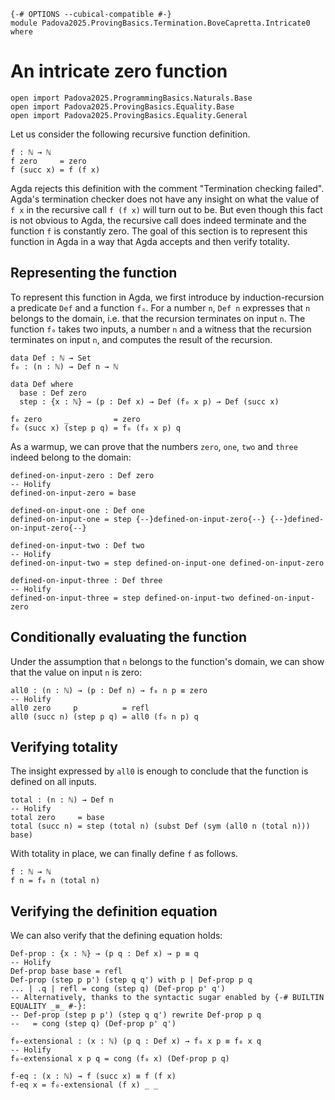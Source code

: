 ```
{-# OPTIONS --cubical-compatible #-}
module Padova2025.ProvingBasics.Termination.BoveCapretta.Intricate0 where
```

# An intricate zero function

```
open import Padova2025.ProgrammingBasics.Naturals.Base
open import Padova2025.ProvingBasics.Equality.Base
open import Padova2025.ProvingBasics.Equality.General
```

Let us consider the following recursive function definition.

```code
f : ℕ → ℕ
f zero     = zero
f (succ x) = f (f x)
```

Agda rejects this definition with the comment "Termination checking
failed". Agda's termination checker does not have any insight on what
the value of `f x` in the recursive call `f (f x)` will turn out to
be. But even though this fact is not obvious to Agda, the recursive
call does indeed terminate and the function `f` is constantly zero. The goal of
this section is to represent this function in Agda in a way that Agda accepts
and then verify totality.


## Representing the function

To represent this function in Agda, we first introduce by
induction-recursion a predicate `Def` and a function `f₀`. For a
number `n`, `Def n` expresses that `n` belongs to the domain,
i.e. that the recursion terminates on input `n`. The function `f₀`
takes two inputs, a number `n` and a witness that the recursion
terminates on input `n`, and computes the result of the recursion.

```
data Def : ℕ → Set
f₀ : (n : ℕ) → Def n → ℕ

data Def where
  base : Def zero
  step : {x : ℕ} → (p : Def x) → Def (f₀ x p) → Def (succ x)

f₀ zero     _          = zero
f₀ (succ x) (step p q) = f₀ (f₀ x p) q
```

As a warmup, we can prove that the numbers `zero`, `one`, `two` and
`three` indeed belong to the domain:

```
defined-on-input-zero : Def zero
-- Holify
defined-on-input-zero = base
```

```
defined-on-input-one : Def one
defined-on-input-one = step {--}defined-on-input-zero{--} {--}defined-on-input-zero{--}
```

```
defined-on-input-two : Def two
-- Holify
defined-on-input-two = step defined-on-input-one defined-on-input-zero
```

```
defined-on-input-three : Def three
-- Holify
defined-on-input-three = step defined-on-input-two defined-on-input-zero
```


## Conditionally evaluating the function

Under the assumption that `n` belongs to the function's domain, we
can show that the value on input `n` is zero:

```
all0 : (n : ℕ) → (p : Def n) → f₀ n p ≡ zero
-- Holify
all0 zero     p          = refl
all0 (succ n) (step p q) = all0 (f₀ n p) q
```


## Verifying totality

The insight expressed by `all0` is enough to conclude that the function is defined on all
inputs.

```
total : (n : ℕ) → Def n
-- Holify
total zero     = base
total (succ n) = step (total n) (subst Def (sym (all0 n (total n))) base)
```

With totality in place, we can finally define `f` as follows.

```
f : ℕ → ℕ
f n = f₀ n (total n)
```


## Verifying the definition equation

We can also verify that the defining equation holds:

```
Def-prop : {x : ℕ} → (p q : Def x) → p ≡ q
-- Holify
Def-prop base base = refl
Def-prop (step p p') (step q q') with p | Def-prop p q
... | .q | refl = cong (step q) (Def-prop p' q')
-- Alternatively, thanks to the syntactic sugar enabled by {-# BUILTIN EQUALITY _≡_ #-}:
-- Def-prop (step p p') (step q q') rewrite Def-prop p q
--   = cong (step q) (Def-prop p' q')
```

```
f₀-extensional : (x : ℕ) (p q : Def x) → f₀ x p ≡ f₀ x q
-- Holify
f₀-extensional x p q = cong (f₀ x) (Def-prop p q)
```

```
f-eq : (x : ℕ) → f (succ x) ≡ f (f x)
f-eq x = f₀-extensional (f x) _ _
```
